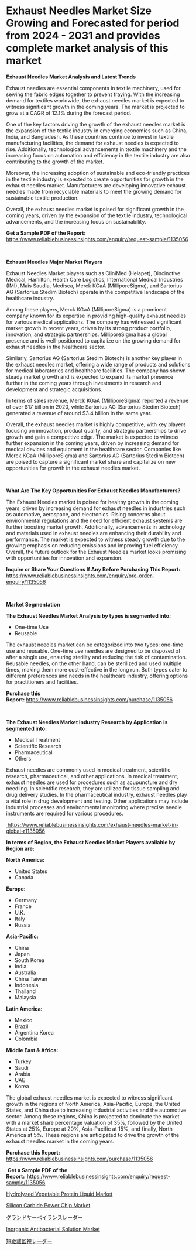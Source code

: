 <p><h1>Exhaust Needles Market Size Growing and Forecasted for period from 2024 - 2031 and provides complete market analysis of this market</h1></p><p><strong>Exhaust Needles Market Analysis and Latest Trends</strong></p>
<p><p>Exhaust needles are essential components in textile machinery, used for sewing the fabric edges together to prevent fraying. With the increasing demand for textiles worldwide, the exhaust needles market is expected to witness significant growth in the coming years. The market is projected to grow at a CAGR of 12.1% during the forecast period.</p><p>One of the key factors driving the growth of the exhaust needles market is the expansion of the textile industry in emerging economies such as China, India, and Bangladesh. As these countries continue to invest in textile manufacturing facilities, the demand for exhaust needles is expected to rise. Additionally, technological advancements in textile machinery and the increasing focus on automation and efficiency in the textile industry are also contributing to the growth of the market.</p><p>Moreover, the increasing adoption of sustainable and eco-friendly practices in the textile industry is expected to create opportunities for growth in the exhaust needles market. Manufacturers are developing innovative exhaust needles made from recyclable materials to meet the growing demand for sustainable textile production.</p><p>Overall, the exhaust needles market is poised for significant growth in the coming years, driven by the expansion of the textile industry, technological advancements, and the increasing focus on sustainability.</p></p>
<p><strong>Get a Sample PDF of the Report:&nbsp;</strong> <a href="https://www.reliablebusinessinsights.com/enquiry/request-sample/1135056">https://www.reliablebusinessinsights.com/enquiry/request-sample/1135056</a></p>
<p>&nbsp;</p>
<p><strong>Exhaust Needles Major Market Players</strong></p>
<p><p>Exhaust Needles Market players such as CliniMed (Helapet), Dincinctive Medical, Hamilton, Health Care Logistics, International Medical Industries (IMI), Mais Saudia, Medisca, Merck KGaA (MilliporeSigma), and Sartorius AG (Sartorius Stedim Biotech) operate in the competitive landscape of the healthcare industry. </p><p>Among these players, Merck KGaA (MilliporeSigma) is a prominent company known for its expertise in providing high-quality exhaust needles for various medical applications. The company has witnessed significant market growth in recent years, driven by its strong product portfolio, innovation, and strategic partnerships. MilliporeSigma has a global presence and is well-positioned to capitalize on the growing demand for exhaust needles in the healthcare sector.</p><p>Similarly, Sartorius AG (Sartorius Stedim Biotech) is another key player in the exhaust needles market, offering a wide range of products and solutions for medical laboratories and healthcare facilities. The company has shown steady market growth and is expected to expand its market presence further in the coming years through investments in research and development and strategic acquisitions.</p><p>In terms of sales revenue, Merck KGaA (MilliporeSigma) reported a revenue of over $17 billion in 2020, while Sartorius AG (Sartorius Stedim Biotech) generated a revenue of around $3.4 billion in the same year.</p><p>Overall, the exhaust needles market is highly competitive, with key players focusing on innovation, product quality, and strategic partnerships to drive growth and gain a competitive edge. The market is expected to witness further expansion in the coming years, driven by increasing demand for medical devices and equipment in the healthcare sector. Companies like Merck KGaA (MilliporeSigma) and Sartorius AG (Sartorius Stedim Biotech) are poised to capture a significant market share and capitalize on new opportunities for growth in the exhaust needles market.</p></p>
<p>&nbsp;</p>
<p><strong>What Are The Key Opportunities For Exhaust Needles Manufacturers?</strong></p>
<p><p>The Exhaust Needles market is poised for healthy growth in the coming years, driven by increasing demand for exhaust needles in industries such as automotive, aerospace, and electronics. Rising concerns about environmental regulations and the need for efficient exhaust systems are further boosting market growth. Additionally, advancements in technology and materials used in exhaust needles are enhancing their durability and performance. The market is expected to witness steady growth due to the growing emphasis on reducing emissions and improving fuel efficiency. Overall, the future outlook for the Exhaust Needles market looks promising with opportunities for innovation and expansion.</p></p>
<p><strong>Inquire or Share Your Questions If Any Before Purchasing This Report:</strong> <a href="https://www.reliablebusinessinsights.com/enquiry/pre-order-enquiry/1135056">https://www.reliablebusinessinsights.com/enquiry/pre-order-enquiry/1135056</a></p>
<p>&nbsp;</p>
<p><strong>Market Segmentation</strong></p>
<p><strong>The Exhaust Needles Market Analysis by types is segmented into:</strong></p>
<p><ul><li>One-time Use</li><li>Reusable</li></ul></p>
<p><p>The exhaust needles market can be categorized into two types: one-time use and reusable. One-time use needles are designed to be disposed of after a single use, ensuring sterility and reducing the risk of contamination. Reusable needles, on the other hand, can be sterilized and used multiple times, making them more cost-effective in the long run. Both types cater to different preferences and needs in the healthcare industry, offering options for practitioners and facilities.</p></p>
<p><strong>Purchase this Report:&nbsp;</strong><a href="https://www.reliablebusinessinsights.com/purchase/1135056">https://www.reliablebusinessinsights.com/purchase/1135056</a></p>
<p>&nbsp;</p>
<p><strong>The Exhaust Needles Market Industry Research by Application is segmented into:</strong></p>
<p><ul><li>Medical Treatment</li><li>Scientific Research</li><li>Pharmaceutical</li><li>Others</li></ul></p>
<p><p>Exhaust needles are commonly used in medical treatment, scientific research, pharmaceutical, and other applications. In medical treatment, exhaust needles are used for procedures such as acupuncture and dry needling. In scientific research, they are utilized for tissue sampling and drug delivery studies. In the pharmaceutical industry, exhaust needles play a vital role in drug development and testing. Other applications may include industrial processes and environmental monitoring where precise needle instruments are required for various procedures.</p></p>
<p><a href="https://www.reliablebusinessinsights.com/exhaust-needles-market-in-global-r1135056">&nbsp;https://www.reliablebusinessinsights.com/exhaust-needles-market-in-global-r1135056</a></p>
<p><strong>In terms of Region, the Exhaust Needles Market Players available by Region are:</strong></p>
<p>
    <p> <strong> North America: </strong>
        <ul>
            <li>United States</li>
            <li>Canada</li>
        </ul>
        </p> 
    <p> <strong> Europe: </strong>
        <ul>
            <li>Germany</li>
            <li>France</li>
            <li>U.K.</li>
            <li>Italy</li>
            <li>Russia</li>
        </ul>
        </p> 
    <p> <strong> Asia-Pacific: </strong>
        <ul>
            <li>China</li>
            <li>Japan</li>
            <li>South Korea</li>
            <li>India</li>
            <li>Australia</li>
            <li>China Taiwan</li>
            <li>Indonesia</li>
            <li>Thailand</li>
            <li>Malaysia</li>
        </ul>
        </p> 
    <p> <strong> Latin America: </strong>
        <ul>
            <li>Mexico</li>
            <li>Brazil</li>
            <li>Argentina Korea</li>
            <li>Colombia</li>
        </ul>
        </p> 
    <p> <strong> Middle East & Africa: </strong>
        <ul>
            <li>Turkey</li>
            <li>Saudi</li>
            <li>Arabia</li>
            <li>UAE</li>
            <li>Korea</li>
        </ul>
    </p>
    </p>
<p><p>The global exhaust needles market is expected to witness significant growth in the regions of North America, Asia-Pacific, Europe, the United States, and China due to increasing industrial activities and the automotive sector. Among these regions, China is projected to dominate the market with a market share percentage valuation of 35%, followed by the United States at 25%, Europe at 20%, Asia-Pacific at 15%, and finally, North America at 5%. These regions are anticipated to drive the growth of the exhaust needles market in the coming years.</p></p>
<p><strong>Purchase this Report: </strong><a href="https://www.reliablebusinessinsights.com/purchase/1135056">https://www.reliablebusinessinsights.com/purchase/1135056</a></p>
<p>&nbsp;<strong>Get a Sample PDF of the Report:&nbsp;&nbsp;</strong><a href="https://www.reliablebusinessinsights.com/enquiry/request-sample/1135056">https://www.reliablebusinessinsights.com/enquiry/request-sample/1135056</a></p>
<p><strong></strong></p>
<p><p><a href="https://github.com/Sherrillcrooksxa8i18ucf2m/Market-Research-Report-List-2/blob/main/hydrolyzed-vegetable-protein-liquid-market.md">Hydrolyzed Vegetable Protein Liquid Market</a></p><p><a href="https://issuu.com/reportprime-2/docs/silicon-carbide-power-chip-market-size-2030.pptx">Silicon Carbide Power Chip Market</a></p><p><a href="https://github.com/JacksonWiza1924/Market-Research-Report-List-2/blob/main/1854788106204.md">グランドサーベイランスレーダー</a></p><p><a href="https://github.com/AlysaLedner2023/Market-Research-Report-List-1/blob/main/inorganic-antibacterial-solution-market.md">Inorganic Antibacterial Solution Market</a></p><p><a href="https://github.com/hwbcz413288296/Market-Research-Report-List-2/blob/main/8663839106203.md">短距離監視レーダー</a></p></p>